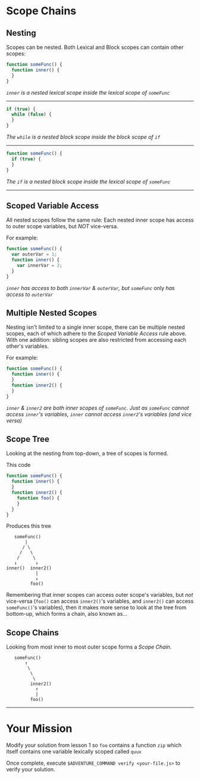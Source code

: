 # Scope Chains

## Nesting

Scopes can be nested. Both Lexical and Block scopes can contain other scopes:

```js
function someFunc() {
  function inner() {
  }
}
```
*`inner` is a nested lexical scope inside the lexical scope of `someFunc`*

----

```js
if (true) {
  while (false) {
  }
}
```
*The `while` is a nested block scope inside the block scope of `if`*

----

```js
function someFunc() {
  if (true) {
  }
}
```
*The `if` is a nested block scope inside the lexical scope of `someFunc`*

----

## Scoped Variable Access

All nested scopes follow the same rule: Each nested inner scope has access to outer scope variables, but *NOT* vice-versa.

For example:

```js
function someFunc() {
  var outerVar = 1;
  function inner() {
    var innerVar = 2;
  }
}
```
*`inner` has access to both `innerVar` & `outerVar`, but `someFunc`* only *has
access to `outerVar`*

## Multiple Nested Scopes

Nesting isn't limited to a single inner scope, there can be multiple nested scopes, each of which adhere to the *Scoped Variable Access* rule above. With one addition: sibling scopes are also restricted from accessing each other's variables.

For example:
```js
function someFunc() {
  function inner() {
  }
  function inner2() {
  }
}
```
*`inner` & `inner2` are both inner scopes of `someFunc`. Just as `someFunc` cannot access `inner`'s variables, `inner` cannot access `inner2`'s variables (and vice versa)*

## Scope Tree

Looking at the nesting from top-down, a tree of scopes is formed.

This code

```js
function someFunc() {
  function inner() {
  }
  function inner2() {
    function foo() {
    }
  }
}
```
Produces this tree
```
   someFunc()
       |
      / \
     /   \
    /     \
   ↓       ↓
inner()  inner2()
           |
           ↓
         foo()
```

Remembering that inner scopes can access outer scope's variables, but *not* vice-versa (`foo()` can access `inner2()`'s variables, and `inner2()` can access `someFunc()`'s variables), then it makes more sense to look at the tree from bottom-up, which forms a chain, also known as...

## Scope Chains

Looking from most inner to most outer scope forms a *Scope Chain*.

```
   someFunc()
       ↑
        \
         \
          \
         inner2()
           ↑
           |
         foo()
```


----

# Your Mission

Modify your solution from lesson 1 so `foo` contains a function `zip` which itself contains one variable lexically scoped called `quux`

Once complete, execute `$ADVENTURE_COMMAND verify <your-file.js>` to verify your solution.
